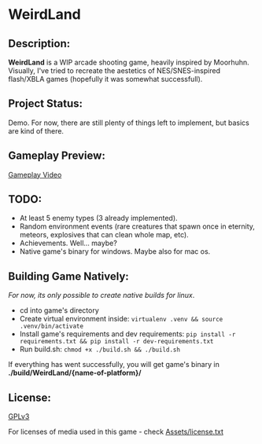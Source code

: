 # WeirdLand

## Description:

**WeirdLand** is a WIP arcade shooting game, heavily inspired by Moorhuhn.
Visually, I've tried to recreate the aestetics of NES/SNES-inspired flash/XBLA
games (hopefully it was somewhat successfull).

## Project Status:

Demo. For now, there are still plenty of things left to implement, but basics are
kind of there.

## Gameplay Preview:

[Gameplay Video](https://user-images.githubusercontent.com/52989889/153038045-c25038f2-1993-4e57-9014-8efdfa268f62.mp4)

## TODO:

- At least 5 enemy types (3 already implemented).
- Random environment events (rare creatures that spawn once in eternity, meteors,
explosives that can clean whole map, etc).
- Achievements. Well... maybe?
- Native game's binary for windows. Maybe also for mac os.

## Building Game Natively:

*For now, its only possible to create native builds for linux*.

- cd into game's directory
- Create virtual environment inside:
`virtualenv .venv && source .venv/bin/activate`
- Install game's requirements and dev requirements:
`pip install -r requirements.txt && pip install -r dev-requirements.txt`
- Run build.sh:
`chmod +x ./build.sh && ./build.sh`

If everything has went successfully, you will get game's binary in
**./build/WeirdLand/{name-of-platform}/**

## License:

[GPLv3](LICENSE)

For licenses of media used in this game - check [Assets/license.txt](/Assets/license.txt)
